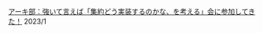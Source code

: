 
 [アーキ部：強いて言えば「集約どう実装するのかな、を考える」会に参加してきた！](https://syobochim.hatenablog.com/entry/2023/01/24/163000) 2023/1